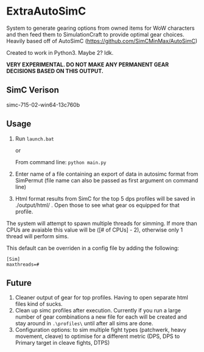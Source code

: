 ExtraAutoSimC
========

System to generate gearing options from owned items for WoW characters and then feed them to SimulationCraft to provide optimal gear choices. Heavily based off of AutoSimC (https://github.com/SimCMinMax/AutoSimC)

Created to work in Python3. Maybe 2? Idk.

********VERY EXPERIMENTAL. DO NOT MAKE ANY PERMANENT GEAR DECISIONS BASED ON THIS OUTPUT.********



SimC Verison
----
simc-715-02-win64-13c760b



Usage
----
1)
    Run `launch.bat`

    or

    From command line: `python main.py`

2) Enter name of a file containing an export of data in autosimc format from SimPermut (file name can also be passed as first argument on command line)

3) Html format results from SimC for the top 5 dps profiles will be saved in ./output/html/ . Open those to see what gear os equipped for that profile.


The system will attempt to spawn multiple threads for simming. If more than CPUs are avaiable this value will be ([# of CPUs] - 2), otherwise only 1 thread will perform sims.

This default can be overriden in a config file by adding the following:

```
[Sim]
maxthreads=#
```


Future
----
1) Cleaner output of gear for top profiles. Having to open separate html files kind of sucks.
2) Clean up simc profiles after execution. Currently if you run a large number of gear combinations a new file for each will be created and stay around in `.\profiles\` until after all sims are done.
3) Configuration options:
  to sim multiple fight types (patchwerk, heavy movement, cleave)
  to optimise for a different metric (DPS, DPS to Primary target in cleave fights, DTPS)
